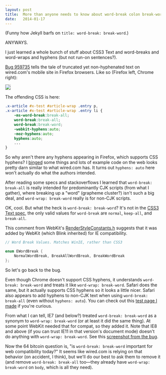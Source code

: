 ```yaml
---
layout: post
title:  More than anyone needs to know about word-break colon break-word.
date:   2014-01-17
---
```


(Funny how Jekyll barfs on `title: word-break: break-word`.)

ANYWAYS.

I just learned a whole bunch of stuff about CSS3 Text and word-breaks and word-wraps and hyphens (but not run-on sentences?).

[Bug 959735][bug] tells the tale of truncated yet non-hyphenated text on wired.com's mobile site in Firefox browsers. Like so (Firefox left, Chrome right):

<img style="border: 1px solid #ccc;" src="https://miketaylr.com/posts/assets/wired-mobile.png">

The offending CSS is here:

``` css
.x-article #x-test #article-wrap .entry p,
.x-article #x-test #article-wrap .entry li {
    -ms-word-break:break-all;
    word-break:break-all;
    word-break:break-word;
    -webkit-hyphens:auto;
    -moz-hyphens:auto;
    hyphens:auto;
    ...
}
```

So why aren't there any hyphens appearing in Firefox, which supports CSS hyphens? I [binged][ddg] some things and lots of example code on the web looks pretty darn similar to what wired.com has. It turns out `hyphens: auto` here won't actually do what the authors intended.

After reading some specs and stackoverflows I learned that `word-break: break-all` is really intended for predominantly CJK scripts (from what I gather), where breaking up a "word" (grapheme cluster?) isn't such a big deal, and `word-wrap: break-word` really is for non-CJK scripts.

OK, cool. But what the heck is `word-break: break-word`? It's not in the [CSS3 Text spec][spec], the only valid values for `word-break` are `normal`, `keep-all`, and `break-all`.

This comment from WebKit's [RenderStyleConstants.h][render] suggests that it was added by WebKit (which Blink inherited) for IE compatibility.

``` c++
// Word Break Values. Matches WinIE, rather than CSS3

enum EWordBreak {
    NormalWordBreak, BreakAllWordBreak, BreakWordBreak
};
```

So let's go back to the bug.

Even though Chrome doesn't support CSS hyphens, it understands `word-break: break-word` and treats it like `word-wrap: break-word`. Safari does the same, but it actually supports CSS hyphens so it looks a little nicer. Safari also appears to add hyphens to non-CJK text when using `word-break: break-all` (even without `hyphens: auto`). You can check out this [test page I made][test] if you're curious.

From what I can tell, IE7 (and below?) treated `word-break: break-word` as a synonym to `word-wrap: break-word` (or at least it did the same thing). At some point WebKit needed that for compat, so they added it. Note that IE8 and above (if you can trust IE11 in that version's document mode) doesn't do anything with `word-wrap: break-word`. See this [screenshot from the bug][ie].

Now the 64 bitcoin question is, "is `word-break: break-word` important for web compatibility today?" It seems like wired.com is relying on that behavior (on accident, I think), but we'll do our best to ask them to remove it (and remove `word-break: break-all` too&mdash;they already have `word-wrap: break-word` on `body`, which is all they need).

[bug]: https://bugzilla.mozilla.org/show_bug.cgi?id=959735
[ddg]: https://lmddgtfy.net/?q=bing
[spec]: http://www.w3.org/TR/css3-text/#word-break-property
[render]: https://github.com/WebKit/webkit/blob/e887e1aa1b7be17a8d160e869790c320b08f7ae0/Source/WebCore/rendering/style/RenderStyleConstants.h#L219-L223
[test]: https://bug959735.bugzilla.mozilla.org/attachment.cgi?id=8361963
[ie]: https://bug959735.bugzilla.mozilla.org/attachment.cgi?id=8361967